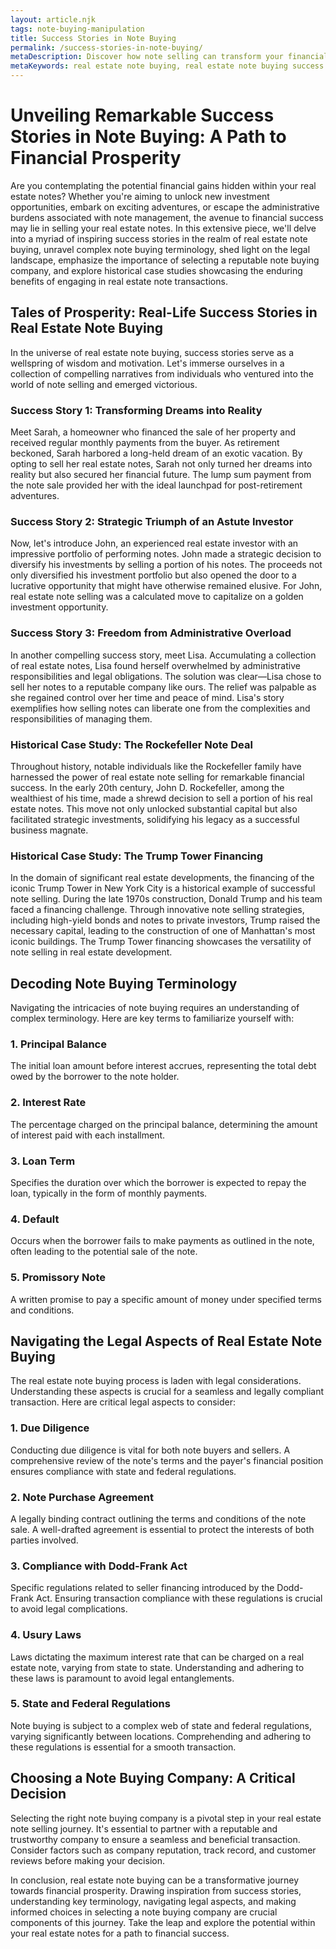 ```yaml
---
layout: article.njk
tags: note-buying-manipulation
title: Success Stories in Note Buying
permalink: /success-stories-in-note-buying/
metaDescription: Discover how note selling can transform your financial future. Gain insights into the legal aspects and choose our company as your trusted partner.
metaKeywords: real estate note buying, real estate note buying success stories, note buying terminology, legal aspects of note buying, choose a note buying company
---
```


# Unveiling Remarkable Success Stories in Note Buying: A Path to Financial Prosperity

Are you contemplating the potential financial gains hidden within your real estate notes? Whether you're aiming to unlock new investment opportunities, embark on exciting adventures, or escape the administrative burdens associated with note management, the avenue to financial success may lie in selling your real estate notes. In this extensive piece, we'll delve into a myriad of inspiring success stories in the realm of real estate note buying, unravel complex note buying terminology, shed light on the legal landscape, emphasize the importance of selecting a reputable note buying company, and explore historical case studies showcasing the enduring benefits of engaging in real estate note transactions.

## Tales of Prosperity: Real-Life Success Stories in Real Estate Note Buying

In the universe of real estate note buying, success stories serve as a wellspring of wisdom and motivation. Let's immerse ourselves in a collection of compelling narratives from individuals who ventured into the world of note selling and emerged victorious.

### Success Story 1: **Transforming Dreams into Reality**

Meet Sarah, a homeowner who financed the sale of her property and received regular monthly payments from the buyer. As retirement beckoned, Sarah harbored a long-held dream of an exotic vacation. By opting to sell her real estate notes, Sarah not only turned her dreams into reality but also secured her financial future. The lump sum payment from the note sale provided her with the ideal launchpad for post-retirement adventures.

### Success Story 2: **Strategic Triumph of an Astute Investor**

Now, let's introduce John, an experienced real estate investor with an impressive portfolio of performing notes. John made a strategic decision to diversify his investments by selling a portion of his notes. The proceeds not only diversified his investment portfolio but also opened the door to a lucrative opportunity that might have otherwise remained elusive. For John, real estate note selling was a calculated move to capitalize on a golden investment opportunity.

### Success Story 3: **Freedom from Administrative Overload**

In another compelling success story, meet Lisa. Accumulating a collection of real estate notes, Lisa found herself overwhelmed by administrative responsibilities and legal obligations. The solution was clear—Lisa chose to sell her notes to a reputable company like ours. The relief was palpable as she regained control over her time and peace of mind. Lisa's story exemplifies how selling notes can liberate one from the complexities and responsibilities of managing them.

### Historical Case Study: **The Rockefeller Note Deal**

Throughout history, notable individuals like the Rockefeller family have harnessed the power of real estate note selling for remarkable financial success. In the early 20th century, John D. Rockefeller, among the wealthiest of his time, made a shrewd decision to sell a portion of his real estate notes. This move not only unlocked substantial capital but also facilitated strategic investments, solidifying his legacy as a successful business magnate.

### Historical Case Study: **The Trump Tower Financing**

In the domain of significant real estate developments, the financing of the iconic Trump Tower in New York City is a historical example of successful note selling. During the late 1970s construction, Donald Trump and his team faced a financing challenge. Through innovative note selling strategies, including high-yield bonds and notes to private investors, Trump raised the necessary capital, leading to the construction of one of Manhattan's most iconic buildings. The Trump Tower financing showcases the versatility of note selling in real estate development.

## Decoding Note Buying Terminology

Navigating the intricacies of note buying requires an understanding of complex terminology. Here are key terms to familiarize yourself with:

### **1. Principal Balance**

The initial loan amount before interest accrues, representing the total debt owed by the borrower to the note holder.

### **2. Interest Rate**

The percentage charged on the principal balance, determining the amount of interest paid with each installment.

### **3. Loan Term**

Specifies the duration over which the borrower is expected to repay the loan, typically in the form of monthly payments.

### **4. Default**

Occurs when the borrower fails to make payments as outlined in the note, often leading to the potential sale of the note.

### **5. Promissory Note**

A written promise to pay a specific amount of money under specified terms and conditions.

## Navigating the Legal Aspects of Real Estate Note Buying

The real estate note buying process is laden with legal considerations. Understanding these aspects is crucial for a seamless and legally compliant transaction. Here are critical legal aspects to consider:

### **1. Due Diligence**

Conducting due diligence is vital for both note buyers and sellers. A comprehensive review of the note's terms and the payer's financial position ensures compliance with state and federal regulations.

### **2. Note Purchase Agreement**

A legally binding contract outlining the terms and conditions of the note sale. A well-drafted agreement is essential to protect the interests of both parties involved.

### **3. Compliance with Dodd-Frank Act**

Specific regulations related to seller financing introduced by the Dodd-Frank Act. Ensuring transaction compliance with these regulations is crucial to avoid legal complications.

### **4. Usury Laws**

Laws dictating the maximum interest rate that can be charged on a real estate note, varying from state to state. Understanding and adhering to these laws is paramount to avoid legal entanglements.

### **5. State and Federal Regulations**

Note buying is subject to a complex web of state and federal regulations, varying significantly between locations. Comprehending and adhering to these regulations is essential for a smooth transaction.

## Choosing a Note Buying Company: A Critical Decision

Selecting the right note buying company is a pivotal step in your real estate note selling journey. It's essential to partner with a reputable and trustworthy company to ensure a seamless and beneficial transaction. Consider factors such as company reputation, track record, and customer reviews before making your decision.

In conclusion, real estate note buying can be a transformative journey towards financial prosperity. Drawing inspiration from success stories, understanding key terminology, navigating legal aspects, and making informed choices in selecting a note buying company are crucial components of this journey. Take the leap and explore the potential within your real estate notes for a path to financial success.